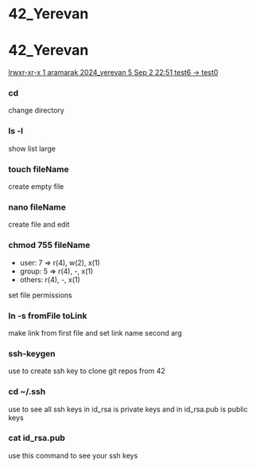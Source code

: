 # 42_Yerevan

# 42_Yerevan

[lrwxr-xr-x  1 aramarak  2024_yerevan   5 Sep  2 22:51 test6 -> test0](https://cdn.intra.42.fr/pdf/pdf/128197/en.subject.pdf)

### cd

change directory

### ls -l

show list large

### touch fileName

create empty file

### nano fileName

create file and edit

### chmod 755 fileName

- user: 7 => r(4), w(2), x(1)
- group: 5 => r(4), -, x(1)
- others: r(4), -, x(1)
  
set file permissions

### ln -s fromFile toLink

make link from first file and set link name second arg

### ssh-keygen

use to create ssh key to clone git repos from 42


### cd ~/.ssh

use to see all ssh keys in id_rsa is private keys and in id_rsa.pub is public keys


### cat id_rsa.pub

use this command to see your ssh keys
